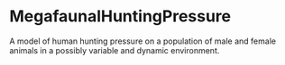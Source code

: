 # MegafaunalHuntingPressure

A model of human hunting pressure on a population of male and female animals in a possibly variable and dynamic environment. 
